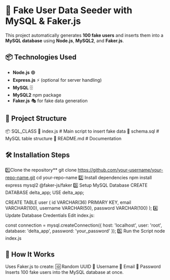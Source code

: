 # 🚀 Fake User Data Seeder with MySQL & Faker.js

This project automatically generates **100 fake users** and inserts them into a **MySQL database** using **Node.js**, **MySQL2**, and **Faker.js**.

## 📦 Technologies Used
- **Node.js** 🟢
- **Express.js** ⚡ (optional for server handling)
- **MySQL** 🗄️
- **MySQL2** npm package
- **Faker.js** 🎭 for fake data generation

## 📂 Project Structure
📦 SQL_CLASS
📜 index.js # Main script to insert fake data
📜 schema.sql # MySQL table structure
📜 README.md # Documentation

## 🛠️ Installation Steps
1️⃣Clone the repository**
git clone https://github.com/your-username/your-repo-name.git
cd your-repo-name
2️⃣ Install dependencies
npm install express mysql2 @faker-js/faker
3️⃣ Setup MySQL Database
CREATE DATABASE delta_app;
USE delta_app;

CREATE TABLE user (
  id VARCHAR(36) PRIMARY KEY,
  email VARCHAR(100),
  username VARCHAR(50),
  password VARCHAR(100)
);
4️⃣ Update Database Credentials
Edit index.js:

const connection = mysql.createConnection({
  host: 'localhost',
  user: 'root',
  database: 'delta_app',
  password: 'your_password'
});
5️⃣ Run the Script
node index.js

## 📜 How It Works
Uses Faker.js to create:
🆔 Random UUID
👤 Username
📧 Email
🔑 Password
Inserts 100 fake users into the MySQL database at once.

